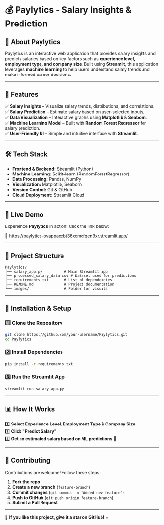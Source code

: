 # 💰 Paylytics - Salary Insights & Prediction
  

## 🚀 About Paylytics
Paylytics is an interactive web application that provides salary insights and predicts salaries based on key factors such as **experience level, employment type, and company size**. Built using **Streamlit**, this application leverages **machine learning** to help users understand salary trends and make informed career decisions.

---

## 🎯 Features
✅ **Salary Insights** – Visualize salary trends, distributions, and correlations.  
✅ **Salary Prediction** – Estimate salary based on user-selected inputs.  
✅ **Data Visualization** – Interactive graphs using **Matplotlib** & **Seaborn**.  
✅ **Machine Learning Model** – Built with **Random Forest Regressor** for salary prediction.  
✅ **User-Friendly UI** – Simple and intuitive interface with **Streamlit**.  

---

## 🛠️ Tech Stack
- **Frontend & Backend:** Streamlit (Python)
- **Machine Learning:** Scikit-learn (RandomForestRegressor)
- **Data Processing:** Pandas, NumPy
- **Visualization:** Matplotlib, Seaborn
- **Version Control:** Git & GitHub
- **Cloud Deployment:** Streamlit Cloud 

---

## 🚀 Live Demo  

Experience **Paylytics** in action! Click the link below:  

🔗 https://paylytics-ovappaxcbt36xcmcfqen9xr.streamlit.app/


---


## 📂 Project Structure
```
Paylytics/
│── salary_app.py          # Main Streamlit app
│── processed_salary_data.csv # Dataset used for predictions
│── requirements.txt       # List of dependencies
│── README.md              # Project documentation
└── images/                # Folder for visuals
```

---

## 🔧 Installation & Setup
### 1️⃣ Clone the Repository
```sh
git clone https://github.com/your-username/Paylytics.git
cd Paylytics
```

### 2️⃣ Install Dependencies
```sh
pip install -r requirements.txt
```

### 3️⃣ Run the Streamlit App
```sh
streamlit run salary_app.py
```

---

## 📊 How It Works
1️⃣ **Select Experience Level, Employment Type & Company Size**  
2️⃣ **Click "Predict Salary"**  
3️⃣ **Get an estimated salary based on ML predictions** 🤑

---

## 🤝 Contributing
Contributions are welcome! Follow these steps:
1. **Fork the repo**
2. **Create a new branch** (`feature-branch`)
3. **Commit changes** (`git commit -m "Added new feature"`)
4. **Push to GitHub** (`git push origin feature-branch`)
5. **Submit a Pull Request**



---

🌟 **If you like this project, give it a star on GitHub!** ⭐

